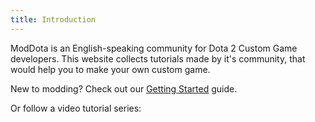 ```yaml
---
title: Introduction
---
```


ModDota is an English-speaking community for Dota 2 Custom Game developers. This website collects tutorials made by it's community, that would help you to make your own custom game.

<div style={{ fontSize: "28px" }}>

New to modding? Check out our [Getting Started](getting-started) guide.

Or follow a video tutorial series:

</div>

<YouTube playlistId="PL7yysLaMSd3uY4iJKJdRrTkN1gYePkMz2" />
